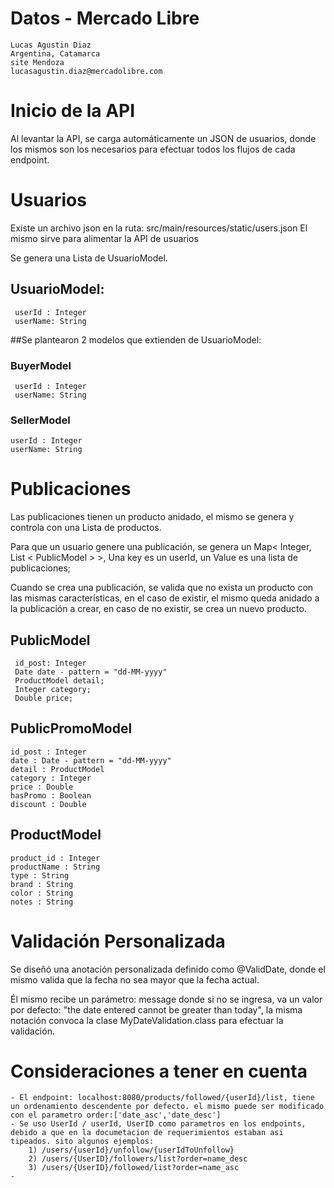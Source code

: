 
# Datos - Mercado Libre  
    Lucas Agustin Diaz 
    Argentina, Catamarca
    site Mendoza
    lucasagustin.diaz@mercadolibre.com

# Inicio de la API
Al levantar la API, se carga automáticamente un JSON de usuarios, donde los mismos son los necesarios para efectuar todos los flujos de cada endpoint.


# Usuarios
Existe un archivo json en la ruta: src/main/resources/static/users.json
El mismo sirve para alimentar la API de usuarios

Se genera una Lista de UsuarioModel.
## UsuarioModel:
     userId : Integer
     userName: String

##Se plantearon 2 modelos que extienden de UsuarioModel:
    
### BuyerModel 
     userId : Integer
     userName: String
### SellerModel
    userId : Integer
    userName: String


# Publicaciones
Las publicaciones tienen un producto anidado, el mismo se genera y controla con una Lista de productos.

Para que un usuario genere una publicación, se genera un Map< Integer, List < PublicModel > >, Una key es un userId, un Value es una lista de publicaciones;

Cuando se crea una publicación, se valida que no exista un producto con las mismas características, en el caso de existir, el mismo queda anidado a la publicación a crear, en caso de no existir, se crea un nuevo producto.

## PublicModel
     id_post: Integer 
     Date date - pattern = "dd-MM-yyyy"
     ProductModel detail;
     Integer category;
     Double price;

## PublicPromoModel
    id_post : Integer
    date : Date - pattern = "dd-MM-yyyy"
    detail : ProductModel
    category : Integer
    price : Double
    hasPromo : Boolean
    discount : Double

## ProductModel
    product_id : Integer
    productName : String
    type : String
    brand : String
    color : String
    notes : String

# Validación Personalizada 
Se diseñó una anotación personalizada definido como @ValidDate, donde el mismo valida que la fecha no sea mayor que la fecha actual. 

Él mismo recibe un parámetro: message donde si no se ingresa, va un valor por defecto: "the date entered cannot be greater than today", la misma notación convoca la clase MyDateValidation.class para efectuar la validación.

# Consideraciones a tener en cuenta
    - El endpoint: localhost:8080/products/followed/{userId}/list, tiene un ordenamiento descendente por defecto. el mismo puede ser modificado con el parametro order:['date_asc','date_desc']
    - Se uso UserId / userId, UserID como parametros en los endpoints, debido a que en la documetacion de requerimientos estaban asi tipeados. sito algunos ejemplos:
        1) /users/{userId}/unfollow/{userIdToUnfollow}
        2) /users/{UserID}/followers/list?order=name_desc
        3) /users/{UserID}/followed/list?order=name_asc
    - 